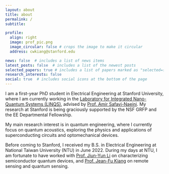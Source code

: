 ```yaml
---
layout: about
title: about
permalink: /
subtitle: 

profile:
  align: right
  image: prof_pic.png
  image_circular: false # crops the image to make it circular
  address: cwkiang@stanford.edu

news: false  # includes a list of news items
latest_posts: false  # includes a list of the newest posts
selected_papers: true # includes a list of papers marked as "selected={true}"
research_interests: false
social: true  # includes social icons at the bottom of the page
---
```


I am a first-year PhD student in Electrical Engineering at Stanford University, where I am currently working in the [Laboratory for Integrated Nano-Quantum Systems (LINQS)](https://linqs.stanford.edu/), advised by [Prof. Amir Safavi-Naeini](https://linqs.stanford.edu/people/amir-safavi-naeini). My research at Stanford is being graciously supported by the NSF GRFP and the EE Departmental Fellowship. 

My main research interest is in quantum engineering, where I currently focus on quantum acoustics, exploring the physics and applications of superconducting circuits and optomechanical devices.

Before coming to Stanford, I received my B.S. in Electrical Engineering at National Taiwan University (NTU) in June 2022. During my days at NTU, I am fortunate to have worked with [Prof. Jiun-Yun Li](https://sites.google.com/g.ntu.edu.tw/jiunyun/members/advisor) on characterizing semiconductor quantum devices, and [Prof. Jean-Fu Kiang](http://cc.ee.ntu.edu.tw/~jfkiang/) on remote sensing and quantum sensing.



<!-- I am a research assistant in the [Quantum Electronics Laboratory (QEL)](https://sites.google.com/g.ntu.edu.tw/jiunyun/home) at [National Taiwan University (NTU)](https://www.ntu.edu.tw/english/), advised by . In the QEL, my research focuses on cryogenic measurements and characterizations of quantum point contact (QPC) devices and 2D hole gases in GeSn/Ge heterostructures. 

 on modeling and simulations of wavelet-based quantum sensing to reconstruct geomagnetic field fluctuations using nitrogen-vacancy (NV) ensembles, as well as synthetic aperture sonar and radar imaging of moving vehicles. -->

<!-- Link to your favorite [subreddit](http://reddit.com). You can put a picture in, too. The code is already in, just name your picture `prof_pic.jpg` and put it in the `img/` folder.

You can also disable any of these elements by editing `profile` property of the YAML header of your `_pages/about.md`. Edit `_bibliography/papers.bib` and Jekyll will render your [publications page](/al-folio/publications/) automatically. -->

